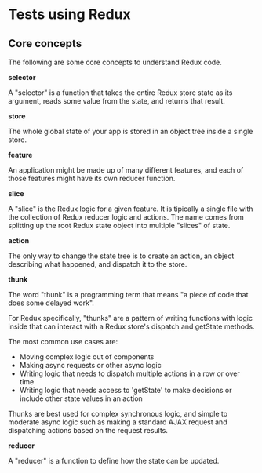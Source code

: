 # Tests using Redux

## Core concepts

The following are some core concepts to understand Redux code.

**selector**

A "selector" is a function that takes the entire Redux store state as its argument, reads some value from the state, and returns that result.

**store**

The whole global state of your app is stored in an object tree inside a single store.

**feature**

An application might be made up of many different features, and each of those features might have its own reducer function.

**slice**

A "slice" is the Redux logic for a given feature. It is tipically a single file with the collection of Redux reducer logic and actions. The name comes from splitting up the root Redux state object into multiple "slices" of state.

**action**

The only way to change the state tree is to create an action, an object describing what happened, and dispatch it to the store.

**thunk**

The word "thunk" is a programming term that means "a piece of code that does some delayed work".

For Redux specifically, "thunks" are a pattern of writing functions with logic inside that can interact with a Redux store's dispatch and getState methods.

The most common use cases are:

- Moving complex logic out of components
- Making async requests or other async logic
- Writing logic that needs to dispatch multiple actions in a row or over time
- Writing logic that needs access to 'getState' to make decisions or include other state values in an action

Thunks are best used for complex synchronous logic, and simple to moderate async logic such as making a standard AJAX request and dispatching actions based on the request results.

**reducer**

A "reducer" is a function to define how the state can be updated.
